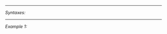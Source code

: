 


---
*Syntaxes:*

<!-- [] call `BIN_fnc_getAISquadPosition` -->

---
*Example 1:*

<!-- 
```sqf
[] call BIN_fnc_getAISquadPosition;
``` -->